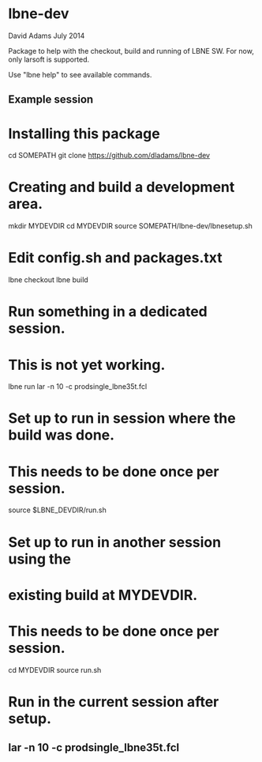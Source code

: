 lbne-dev
========

David Adams
July 2014

Package to help with the checkout, build and running of LBNE SW.
For now, only larsoft is supported.

Use "lbne help" to see available commands.

Example session
---------------
# Installing this package
cd SOMEPATH
git clone https://github.com/dladams/lbne-dev

# Creating and build a development area.
mkdir MYDEVDIR
cd MYDEVDIR
source SOMEPATH/lbne-dev/lbnesetup.sh
# Edit config.sh and packages.txt
lbne checkout
lbne build

# Run something in a dedicated session.
# This is not yet working.
lbne run lar -n 10 -c prodsingle_lbne35t.fcl

# Set up to run in session where the build was done.
# This needs to be done once per session.
source $LBNE_DEVDIR/run.sh

# Set up to run in another session using the 
# existing build at MYDEVDIR.
# This needs to be done once per session.
cd MYDEVDIR
source run.sh

# Run in the current session after setup.
lar -n 10 -c prodsingle_lbne35t.fcl
---------------
